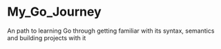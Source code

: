 # My_Go_Journey
An path to learning Go through getting familiar with its syntax, semantics and building projects with it 
